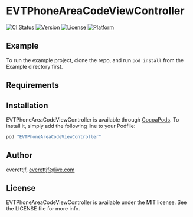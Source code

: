 # EVTPhoneAreaCodeViewController

[![CI Status](http://img.shields.io/travis/everettjf/EVTPhoneAreaCodeViewController.svg?style=flat)](https://travis-ci.org/everettjf/EVTPhoneAreaCodeViewController)
[![Version](https://img.shields.io/cocoapods/v/EVTPhoneAreaCodeViewController.svg?style=flat)](http://cocoapods.org/pods/EVTPhoneAreaCodeViewController)
[![License](https://img.shields.io/cocoapods/l/EVTPhoneAreaCodeViewController.svg?style=flat)](http://cocoapods.org/pods/EVTPhoneAreaCodeViewController)
[![Platform](https://img.shields.io/cocoapods/p/EVTPhoneAreaCodeViewController.svg?style=flat)](http://cocoapods.org/pods/EVTPhoneAreaCodeViewController)

## Example

To run the example project, clone the repo, and run `pod install` from the Example directory first.

## Requirements

## Installation

EVTPhoneAreaCodeViewController is available through [CocoaPods](http://cocoapods.org). To install
it, simply add the following line to your Podfile:

```ruby
pod "EVTPhoneAreaCodeViewController"
```

## Author

everettjf, everettjf@live.com

## License

EVTPhoneAreaCodeViewController is available under the MIT license. See the LICENSE file for more info.
